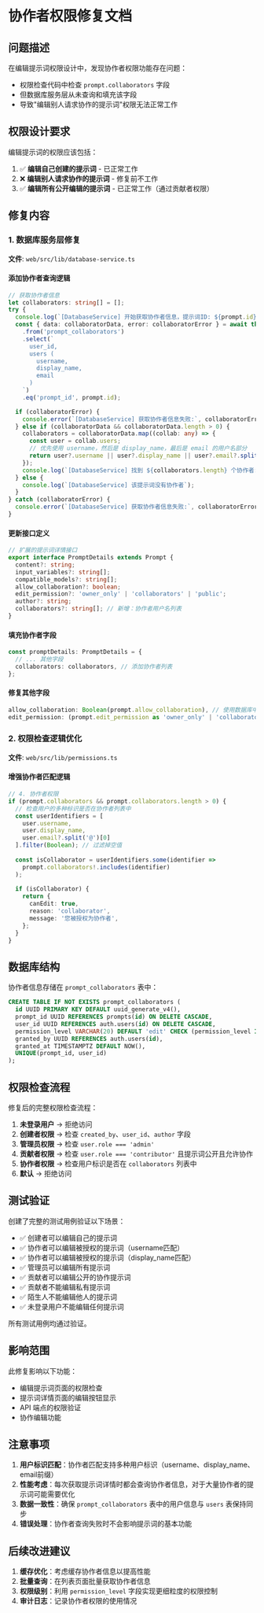 # 协作者权限修复文档

## 问题描述

在编辑提示词权限设计中，发现协作者权限功能存在问题：
- 权限检查代码中检查 `prompt.collaborators` 字段
- 但数据库服务层从未查询和填充该字段
- 导致"编辑别人请求协作的提示词"权限无法正常工作

## 权限设计要求

编辑提示词的权限应该包括：
1. ✅ **编辑自己创建的提示词** - 已正常工作
2. ❌ **编辑别人请求协作的提示词** - 修复前不工作
3. ✅ **编辑所有公开编辑的提示词** - 已正常工作（通过贡献者权限）

## 修复内容

### 1. 数据库服务层修复

**文件**: `web/src/lib/database-service.ts`

#### 添加协作者查询逻辑
```typescript
// 获取协作者信息
let collaborators: string[] = [];
try {
  console.log(`[DatabaseService] 开始获取协作者信息，提示词ID: ${prompt.id}`);
  const { data: collaboratorData, error: collaboratorError } = await this.adapter.supabase
    .from('prompt_collaborators')
    .select(`
      user_id,
      users (
        username,
        display_name,
        email
      )
    `)
    .eq('prompt_id', prompt.id);

  if (collaboratorError) {
    console.error(`[DatabaseService] 获取协作者信息失败:`, collaboratorError);
  } else if (collaboratorData && collaboratorData.length > 0) {
    collaborators = collaboratorData.map((collab: any) => {
      const user = collab.users;
      // 优先使用 username，然后是 display_name，最后是 email 的用户名部分
      return user?.username || user?.display_name || user?.email?.split('@')[0] || '未知用户';
    });
    console.log(`[DatabaseService] 找到 ${collaborators.length} 个协作者: ${collaborators.join(', ')}`);
  } else {
    console.log(`[DatabaseService] 该提示词没有协作者`);
  }
} catch (collaboratorError) {
  console.error(`[DatabaseService] 获取协作者信息失败:`, collaboratorError);
}
```

#### 更新接口定义
```typescript
// 扩展的提示词详情接口
export interface PromptDetails extends Prompt {
  content?: string;
  input_variables?: string[];
  compatible_models?: string[];
  allow_collaboration?: boolean;
  edit_permission?: 'owner_only' | 'collaborators' | 'public';
  author?: string;
  collaborators?: string[]; // 新增：协作者用户名列表
}
```

#### 填充协作者字段
```typescript
const promptDetails: PromptDetails = {
  // ... 其他字段
  collaborators: collaborators, // 添加协作者列表
};
```

#### 修复其他字段
```typescript
allow_collaboration: Boolean(prompt.allow_collaboration), // 使用数据库中的实际值
edit_permission: (prompt.edit_permission as 'owner_only' | 'collaborators' | 'public') || 'owner_only',
```

### 2. 权限检查逻辑优化

**文件**: `web/src/lib/permissions.ts`

#### 增强协作者匹配逻辑
```typescript
// 4. 协作者权限
if (prompt.collaborators && prompt.collaborators.length > 0) {
  // 检查用户的多种标识是否在协作者列表中
  const userIdentifiers = [
    user.username,
    user.display_name,
    user.email?.split('@')[0]
  ].filter(Boolean); // 过滤掉空值
  
  const isCollaborator = userIdentifiers.some(identifier => 
    prompt.collaborators!.includes(identifier)
  );
  
  if (isCollaborator) {
    return {
      canEdit: true,
      reason: 'collaborator',
      message: '您被授权为协作者',
    };
  }
}
```

## 数据库结构

协作者信息存储在 `prompt_collaborators` 表中：

```sql
CREATE TABLE IF NOT EXISTS prompt_collaborators (
  id UUID PRIMARY KEY DEFAULT uuid_generate_v4(),
  prompt_id UUID REFERENCES prompts(id) ON DELETE CASCADE,
  user_id UUID REFERENCES auth.users(id) ON DELETE CASCADE,
  permission_level VARCHAR(20) DEFAULT 'edit' CHECK (permission_level IN ('edit', 'review', 'admin')),
  granted_by UUID REFERENCES auth.users(id),
  granted_at TIMESTAMPTZ DEFAULT NOW(),
  UNIQUE(prompt_id, user_id)
);
```

## 权限检查流程

修复后的完整权限检查流程：

1. **未登录用户** → 拒绝访问
2. **创建者权限** → 检查 `created_by`、`user_id`、`author` 字段
3. **管理员权限** → 检查 `user.role === 'admin'`
4. **贡献者权限** → 检查 `user.role === 'contributor'` 且提示词公开且允许协作
5. **协作者权限** → 检查用户标识是否在 `collaborators` 列表中
6. **默认** → 拒绝访问

## 测试验证

创建了完整的测试用例验证以下场景：
- ✅ 创建者可以编辑自己的提示词
- ✅ 协作者可以编辑被授权的提示词（username匹配）
- ✅ 协作者可以编辑被授权的提示词（display_name匹配）
- ✅ 管理员可以编辑所有提示词
- ✅ 贡献者可以编辑公开的协作提示词
- ✅ 贡献者不能编辑私有提示词
- ✅ 陌生人不能编辑他人的提示词
- ✅ 未登录用户不能编辑任何提示词

所有测试用例均通过验证。

## 影响范围

此修复影响以下功能：
- 编辑提示词页面的权限检查
- 提示词详情页面的编辑按钮显示
- API 端点的权限验证
- 协作编辑功能

## 注意事项

1. **用户标识匹配**：协作者匹配支持多种用户标识（username、display_name、email前缀）
2. **性能考虑**：每次获取提示词详情时都会查询协作者信息，对于大量协作者的提示词可能需要优化
3. **数据一致性**：确保 `prompt_collaborators` 表中的用户信息与 `users` 表保持同步
4. **错误处理**：协作者查询失败时不会影响提示词的基本功能

## 后续改进建议

1. **缓存优化**：考虑缓存协作者信息以提高性能
2. **批量查询**：在列表页面批量获取协作者信息
3. **权限级别**：利用 `permission_level` 字段实现更细粒度的权限控制
4. **审计日志**：记录协作者权限的使用情况
